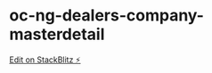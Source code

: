 # oc-ng-dealers-company-masterdetail

[Edit on StackBlitz ⚡️](https://stackblitz.com/edit/oc-ng-dealers-company-masterdetail-v1)